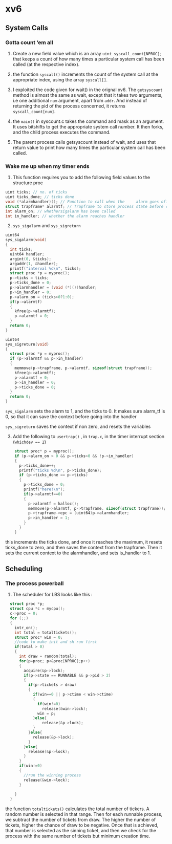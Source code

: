 # xv6

## System Calls

### Gotta count ‘em all

1. Create a new field value which is an array ```uint syscall_count[NPROC];``` that keeps a count of how many times a particular system call has been called (at the respective index).

2. the function ```syscall()``` increments the count of the system call at the appropriate index, using the array ```syscall[]```.

3. I exploited the code given for wait() in the orignal xv6. The
```getsyscount``` method is almost the same as wait, except that it takes two arguments, i.e one additional ```num``` argument, apart from ```addr```. And instead of returning the pid of the process concerned, it returns ```syscall_count[num]```.

4. the ```main()``` in syscount.c takes the command and mask as an argument. It uses bitshifts to get the appropriate system call number. It then forks, and the child process executes the command. 

5. The parent process calls getsyscount instead of wait, and uses that return value to print how many times the particular system call has been called. 



### Wake me up when my timer ends 

1. This function requires you to add the following field values to the structure proc 

```c
uint ticks; // no. of ticks
uint ticks_done; // ticks done
void (*alarmhandler)(); // Function to call when the     alarm goes off
struct trapframe* alarmtf; // Trapframe to store process state before calling the handler
int alarm_on; // whethersigalarm has been called
int in_handler; // whether the alarm reaches handler
```


2. ```sys_sigalarm``` and ```sys_sigreturn``` 
```c
uint64
sys_sigalarm(void)
{
  int ticks;
  uint64 handler;
  argint(0, &ticks);
  argaddr(1, &handler);
  printf("interval %d\n", ticks);
  struct proc *p = myproc();
  p->ticks = ticks;
  p->ticks_done = 0;
  p->alarmhandler = (void (*)())handler;
  p->in_handler = 0;
  p->alarm_on = (ticks>0?1:0);
  if(p->alarmtf)
  {
    kfree(p->alarmtf);
    p->alarmtf = 0;
  }
  return 0;
}

uint64
sys_sigreturn(void)
{
  struct proc *p = myproc();
  if (p->alarmtf && p->in_handler)
  {
    memmove(p->trapframe, p->alarmtf, sizeof(struct trapframe));
    kfree(p->alarmtf);
    p->alarmtf = 0;
    p->in_handler = 0;
    p->ticks_done = 0;
  }
  return 0;
}
```

```sys_sigalarm``` sets the alarm to 1, and the ticks to 0. It makes sure alarm_tf is 0, so that it can save the context before going into the handler

```sys_sigreturn``` saves the context if non zero, and resets the variables


3. Add the following to ```usertrap()``` , in ```trap.c```, in the timer interrupt section (```whichdev == 2```)

```c
    struct proc* p = myproc();
    if (p->alarm_on > 0 && p->ticks>0 && !p->in_handler)
    {
      p->ticks_done++;
      printf("ticks %d\n", p->ticks_done);
      if (p->ticks_done == p->ticks)
      {
        p->ticks_done = 0;
        printf("here!\n");
        if(p->alarmtf==0)
        {
          p->alarmtf = kalloc();
          memmove(p->alarmtf, p->trapframe, sizeof(struct trapframe));
          p->trapframe->epc = (uint64)p->alarmhandler;
          p->in_handler = 1;
        }
      }
    }
```

this increments the ticks done, and once it reaches the maximum, it resets ticks_done to zero, and then saves the context from the trapframe. Then it sets the current context to the alarmhandler, and sets is_handler to 1.


## Scheduling 

### The process powerball

1. The scheduler for LBS looks like this : 
```c
  struct proc *p;
  struct cpu *c = mycpu();
  c->proc = 0;
  for (;;)
  {
    intr_on();
    int total = totaltickets();
    struct proc* win = 0;
    //code to make init and sh run first
    if(total > 0)
    {
      int draw = random(total);
      for(p=proc; p<&proc[NPROC];p++)
      {
        acquire(&p->lock);
        if(p->state == RUNNABLE && p->pid > 2)
        {
          if(p->tickets > draw)
          {
            if(win==0 || p->ctime < win->ctime)
            {
              if(win!=0)
                release(&win->lock);
              win = p;
            }else{
                release(&p->lock);
            }
          }else{
            release(&p->lock);
          }
        }else{
          release(&p->lock);
        }
      }
      if(win!=0)
      {
        //run the winning process
        release(&win->lock);
      }
      
    }
  }

```

the function ```totaltickets()``` calculates the total number of tickers. A random number is selected in that range. Then for each runnable process, we subtract the number of tickets from draw. The higher the number of tickets, higher the chance of draw to be negative. Once that is achieved, that number is selected as the sinning ticket, and then we check for the process with the same number of tickets but minimum creation time.







